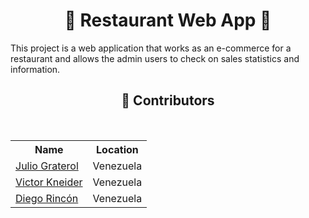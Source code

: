 

<h1 align="center"> 🍔 Restaurant Web App 🍔</h1>
This project is a web application that works as an e-commerce for a restaurant and allows the admin users to check on sales statistics and information.

<br>



<h2 align="center">💫 Contributors </h2>
<br>
<table align="center" >
  <tr>
    <th>Name</th>
    <th>Location</th>
  </tr>
   <tr>
    <td><a href="https://github.com/Yuliox">Julio Graterol</a></td>
    <td>Venezuela</td>
  </tr>
   <tr>
    <td><a href="https://github.com/VKneider">Victor Kneider</a></td>
    <td>Venezuela</td>
  </tr>
   <tr>
    <td><a href="https://github.com/diegoarff">Diego Rincón</a></td>
    <td>Venezuela</td>
  </tr>


  
 </table>
